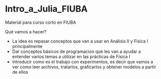 # Intro_a_Julia_FIUBA
Material para curso corto en FIUBA

Qué vamos a hacer?
- La idea es repasar conceptos que van a usar en Análisis II y Física I principalmente
- Dar conceptos básicos de programacion que les van a ayudar a entender varios temas a utilizar en las prácticas de Física I
- Introducir como es el trabajo con experimentos, es decir que vamos a ver como leer archivos, tratarlos, graficarlos y obtener modelos a partir de ellos
